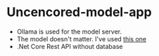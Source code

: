 # Uncencored-model-app

<ul>
  <li>Ollama is used for the model server.</li>
  <li>The model doesn't matter. I've used <a href="https://huggingface.co/bartowski/Llama-3.1-8B-Lexi-Uncensored-GGUF">this one</a></li>
  <li>.Net Core Rest API without database</li>
</ul>
